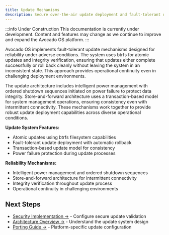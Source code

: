 ```yaml
---
title: Update Mechanisms  
description: Secure over-the-air update deployment and fault-tolerant update mechanisms
---
```


:::info Under Construction
This documentation is currently under development. Content and features may change as we continue to improve and expand the Avocado OS platform.
:::

Avocado OS implements fault-tolerant update mechanisms designed for reliability under adverse conditions. The system uses btrfs for atomic updates and integrity verification, ensuring that updates either complete successfully or roll back cleanly without leaving the system in an inconsistent state. This approach provides operational continuity even in challenging deployment environments.

The update architecture includes intelligent power management with ordered shutdown sequences initiated on power failure to protect data integrity. Store-and-forward architecture uses a transaction-based model for system management operations, ensuring consistency even with intermittent connectivity. These mechanisms work together to provide robust update deployment capabilities across diverse operational conditions.

**Update System Features:**
- Atomic updates using btrfs filesystem capabilities
- Fault-tolerant update deployment with automatic rollback
- Transaction-based update model for consistency
- Power failure protection during update processes

**Reliability Mechanisms:**
- Intelligent power management and ordered shutdown sequences
- Store-and-forward architecture for intermittent connectivity
- Integrity verification throughout update process
- Operational continuity in challenging environments

## Next Steps

- [Security Implementation →](./security-implementation) - Configure secure update validation
- [Architecture Overview →](./architecture-overview) - Understand the update system design
- [Porting Guide →](./porting-guide) - Platform-specific update configuration
